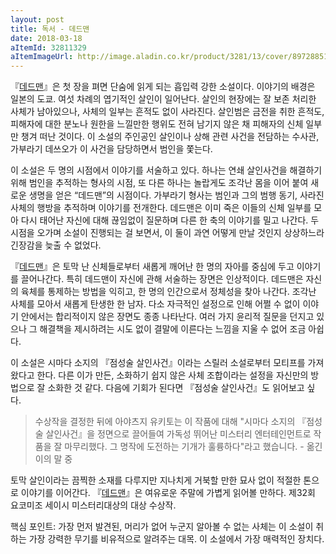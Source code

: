 ```yaml
---
layout: post
title: 독서 - 데드맨
date: 2018-03-18
aItemId: 32811329
aItemImageUrl: http://image.aladin.co.kr/product/3281/13/cover/8972885150_1.jpg
---
```


 『[데드맨](http://www.aladin.co.kr/shop/wproduct.aspx?ItemId=32811329&ttbkey=ttbvdoob0108002&COPYPaper=1)』은 첫 장을 펴면 단숨에 읽게 되는 흡입력 강한 소설이다. 이야기의 배경은 일본의 도쿄. 여섯 차례의 엽기적인 살인이 일어난다. 살인의 현장에는 잘 보존 처리한 사체가 남아있으나, 사체의 일부는 흔적도 없이 사라진다. 살인범은 금전을 취한 흔적도, 피해자에 대한 분노나 원한을 느낄만한 행위도 전혀 남기지 않은 채 피해자의 신체 일부만 챙겨 떠난 것이다. 이 소설의 주인공인 살인이나 상해 관련 사건을 전담하는 수사관, 가부라기 데쓰오가 이 사건을 담당하면서 범인을 쫓는다.

이 소설은 두 명의 시점에서 이야기를 서술하고 있다. 하나는 연쇄 살인사건을 해결하기 위해 범인을 추적하는 형사의 시점, 또 다른 하나는 놀랍게도 조각난 몸을 이어 붙여 새로운 생명을 얻은 “데드맨”의 시점이다. 가부라기 형사는 범인과 그의 범행 동기, 사라진 사체의 행방을 추적하며 이야기를 전개한다. 데드맨은 이미 죽은 이들의 신체 일부를 모아 다시 태어난 자신에 대해 끊임없이 질문하며 다른 한 축의 이야기를 밀고 나간다. 두 시점을 오가며 소설이 진행되는 걸 보면서, 이 둘이 과연 어떻게 만날 것인지 상상하느라 긴장감을 늦출 수 없었다.

『[데드맨](http://www.aladin.co.kr/shop/wproduct.aspx?ItemId=32811329&ttbkey=ttbvdoob0108002&COPYPaper=1)』은 토막 난 신체들로부터 새롭게 깨어난 한 명의 자아를 중심에 두고 이야기를 끌어나간다. 특히 데드맨이 자신에 관해 서술하는 장면은 인상적이다. 데드맨은 자신의 육체를 통제하는 방법을 익히고, 한 명의 인간으로서 정체성을 찾아 나간다. 조각난 사체를 모아서 새롭게 탄생한 한 남자. 다소 자극적인 설정으로 인해 어쩔 수 없이 이야기 안에서는 합리적이지 않은 장면도 종종 나타난다. 여러 가지 윤리적 질문을 던지고 있으나 그 해결책을 제시하려는 시도 없이 결말에 이른다는 느낌을 지울 수 없어 조금 아쉽다.

이 소설은 시마다 소지의 『점성술 살인사건』이라는 스릴러 소설로부터 모티프를 가져왔다고 한다. 다른 이가 만든, 소화하기 쉽지 않은 사체 조합이라는 설정을 자신만의 방법으로 잘 소화한 것 같다. 다음에 기회가 된다면 『점성술 살인사건』도 읽어보고 싶다.

> 수상작을 결정한 뒤에 아야츠지 유키토는 이 작품에 대해 "시마다 소지의 『점성술 살인사건』을 정면으로 끌어들여 가독성 뛰어난 미스터리 엔터테인먼트로 작품을 잘 마무리했다. 그 명작에 도전하는 기개가 훌륭하다"라고 했습니다. - 옮긴이의 말 중

토막 살인이라는 끔찍한 소재를 다루지만 지나치게 거북할 만한 묘사 없이 적절한 톤으로 이야기를 이어간다. 『[데드맨](http://www.aladin.co.kr/shop/wproduct.aspx?ItemId=32811329&ttbkey=ttbvdoob0108002&COPYPaper=1)』은 여유로운 주말에 가볍게 읽어볼 만하다. 제32회 요코미조 세이시 미스터리대상의 대상 수상작.

핵심 포인트: 가장 먼저 발견된, 머리가 없어 누군지 알아볼 수 없는 사체는 이 소설이 취하는 가장 강력한 무기를 비유적으로 알려주는 대목. 이 소설에서 가장 매력적인 장치다.

